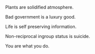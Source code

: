 Plants are solidified atmosphere.

Bad government is a luxury good.

Life is self preserving information.

Non-reciprocal ingroup status is suicide.

You are what you do.
